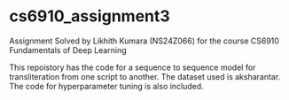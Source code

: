 # cs6910_assignment3
Assignment Solved by Likhith Kumara (NS24Z066) for the course CS6910 Fundamentals of Deep Learning

This repoistory has the code for a sequence to sequence model for transliteration from one script to another. The dataset used is aksharantar. The code for hyperparameter tuning is also included.
